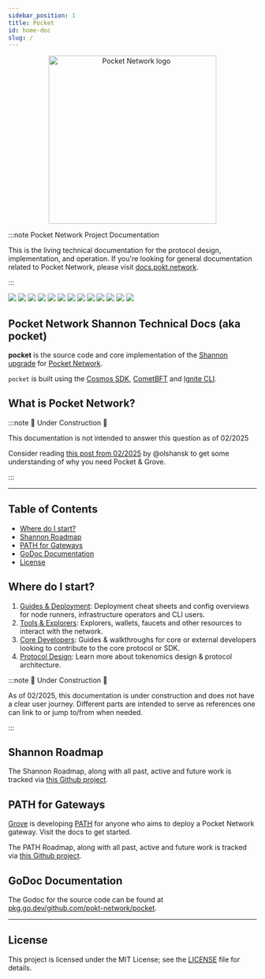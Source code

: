 ```yaml
---
sidebar_position: 1
title: Pocket
id: home-doc
slug: /
---
```


<!-- markdownlint-disable MD033 -->
<!-- markdownlint-disable MD045 -->

<div align="center">
  <a href="https://www.pokt.network">
    <img src="https://github.com/user-attachments/assets/01ddfcac-3b64-42ab-8e83-e87a5e9b36a6" alt="Pocket Network logo" width="340"/>
  </a>
</div>

:::note Pocket Network Project Documentation

This is the living technical documentation for the protocol design, implementation,
and operation. If you're looking for general documentation related to Pocket Network,
please visit [docs.pokt.network](https://docs.pokt.network).

:::

<div>
  <a href="https://discord.gg/pokt"><img src="https://img.shields.io/discord/553741558869131266"/></a>
  <a  href="https://github.com/pokt-network/poktroll/releases"><img src="https://img.shields.io/github/release-pre/pokt-network/pocket.svg"/></a>
  <a  href="https://github.com/pokt-network/poktroll/pulse"><img src="https://img.shields.io/github/contributors/pokt-network/pocket.svg"/></a>
  <a href="https://opensource.org/licenses/MIT"><img src="https://img.shields.io/badge/License-MIT-blue.svg"/></a>
  <a href="https://github.com/pokt-network/poktroll/pulse"><img src="https://img.shields.io/github/last-commit/pokt-network/pocket.svg"/></a>
  <a href="https://github.com/pokt-network/poktroll/pulls"><img src="https://img.shields.io/github/issues-pr/pokt-network/pocket.svg"/></a>
  <a href="https://github.com/pokt-network/poktroll/releases"><img src="https://img.shields.io/badge/platform-linux%20%7C%20macos-pink.svg"/></a>
  <a href="https://github.com/pokt-network/poktroll/issues"><img src="https://img.shields.io/github/issues/pokt-network/pocket.svg"/></a>
  <a href="https://github.com/pokt-network/poktroll/issues"><img src="https://img.shields.io/github/issues-closed/pokt-network/pocket.svg"/></a>
  <a href="https://godoc.org/github.com/pokt-network/pocket"><img src="https://img.shields.io/badge/godoc-reference-blue.svg"/></a>
  <a href="https://goreportcard.com/report/github.com/pokt-network/pocket"><img src="https://goreportcard.com/badge/github.com/pokt-network/pocket"/></a>
  <a href="https://golang.org"><img  src="https://img.shields.io/badge/golang-v1.23-green.svg"/></a>
  <a href="https://github.com/tools/godep" ><img src="https://img.shields.io/badge/godep-dependency-71a3d9.svg"/></a>
</div>

## Pocket Network Shannon Technical Docs (aka pocket) <!-- omit in toc -->

**pocket** is the source code and core implementation of the [Shannon upgrade](https://docs.pokt.network/pokt-protocol/the-shannon-upgrade) for [Pocket Network](https://pokt.network/).

`pocket` is built using the [Cosmos SDK](https://docs.cosmos.network), [CometBFT](https://cometbft.com/) and [Ignite CLI](https://ignite.com/cli).

## What is Pocket Network? <!-- omit in toc -->

:::note 🚧 Under Construction 🚧

This documentation is not intended to answer this question as of 02/2025

Consider reading [this post from 02/2025](https://medium.com/decentralized-infrastructure/an-update-from-grove-on-shannon-beta-testnet-path-the-past-the-future-5bf7ec2a9acf) by @olshansk
to get some understanding of why you need Pocket & Grove.

:::

---

## Table of Contents <!-- omit in toc -->

- [Where do I start?](#where-do-i-start)
- [Shannon Roadmap](#shannon-roadmap)
- [PATH for Gateways](#path-for-gateways)
- [GoDoc Documentation](#godoc-documentation)
- [License](#license)

## Where do I start?

1. [Guides & Deployment](./operate/cheat_sheets/full_node_cheatsheet.md): Deployment cheat sheets and config overviews for node runners, infrastructure operators and CLI users.
2. [Tools & Explorers](./tools/user_guide/pocketd_cli.md): Explorers, wallets, faucets and other resources to interact with the network.
3. [Core Developers](./develop/developer_guide/walkthrough.md): Guides & walkthroughs for core or external developers looking to contribute to the core protocol or SDK.
4. [Protocol Design](./protocol/actors/actors.md): Learn more about tokenomics design & protocol architecture.

:::note 🚧 Under Construction 🚧

As of 02/2025, this documentation is under construction and does not have a clear
user journey. Different parts are intended to serve as references one can link to
or jump to/from when needed.

:::

## Shannon Roadmap

The Shannon Roadmap, along with all past, active and future work is tracked via [this Github project](https://github.com/orgs/pokt-network/projects/144).

## PATH for Gateways

[Grove](https://grove.city/) is developing [PATH](https://path.grove.city/) for
anyone who aims to deploy a Pocket Network gateway. Visit the docs to get started.

The PATH Roadmap, along with all past, active and future work is tracked via [this Github project](https://github.com/orgs/buildwithgrove/projects/1).

## GoDoc Documentation

The Godoc for the source code can be found at [pkg.go.dev/github.com/pokt-network/pocket](https://pkg.go.dev/github.com/pokt-network/pocket).

---

## License

This project is licensed under the MIT License; see the [LICENSE](https://github.com/pokt-network/poktroll/blob/main/LICENSE) file for details.
